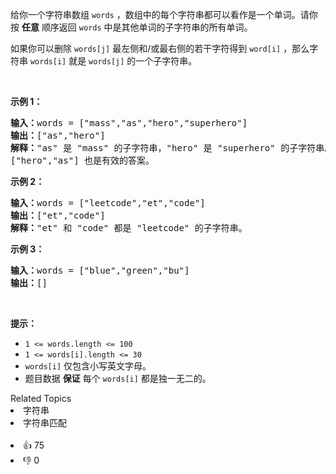 <p>给你一个字符串数组 <code>words</code> ，数组中的每个字符串都可以看作是一个单词。请你按 <strong>任意</strong> 顺序返回 <code>words</code> 中是其他单词的子字符串的所有单词。</p>

<p>如果你可以删除 <code>words[j]</code>&nbsp;最左侧和/或最右侧的若干字符得到 <code>word[i]</code> ，那么字符串 <code>words[i]</code> 就是 <code>words[j]</code> 的一个子字符串。</p>

<p>&nbsp;</p>

<p><strong>示例 1：</strong></p>

<pre><strong>输入：</strong>words = ["mass","as","hero","superhero"]
<strong>输出：</strong>["as","hero"]
<strong>解释：</strong>"as" 是 "mass" 的子字符串，"hero" 是 "superhero" 的子字符串。
["hero","as"] 也是有效的答案。
</pre>

<p><strong>示例 2：</strong></p>

<pre><strong>输入：</strong>words = ["leetcode","et","code"]
<strong>输出：</strong>["et","code"]
<strong>解释：</strong>"et" 和 "code" 都是 "leetcode" 的子字符串。
</pre>

<p><strong>示例 3：</strong></p>

<pre><strong>输入：</strong>words = ["blue","green","bu"]
<strong>输出：</strong>[]
</pre>

<p>&nbsp;</p>

<p><strong>提示：</strong></p>

<ul> 
 <li><code>1 &lt;= words.length &lt;= 100</code></li> 
 <li><code>1 &lt;= words[i].length &lt;= 30</code></li> 
 <li><code>words[i]</code> 仅包含小写英文字母。</li> 
 <li>题目数据 <strong>保证</strong> 每个 <code>words[i]</code> 都是独一无二的。</li> 
</ul>

<div><div>Related Topics</div><div><li>字符串</li><li>字符串匹配</li></div></div><br><div><li>👍 75</li><li>👎 0</li></div>